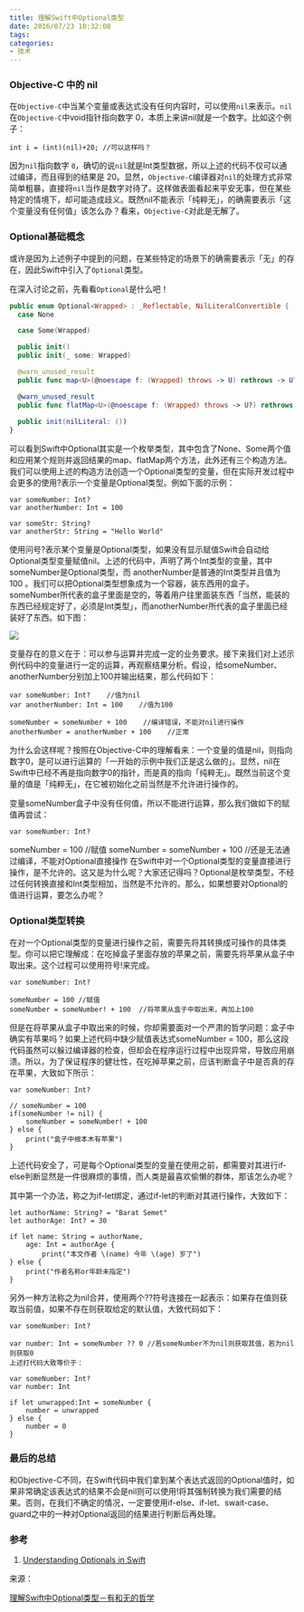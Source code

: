 ```yaml
---
title: 理解Swift中Optional类型
date: 2016/07/23 10:32:08
tags:
categories:
- 技术
---
```


### Objective-C 中的 nil

在`Objective-C`中当某个变量或表达式没有任何内容时，可以使用`nil`来表示。`nil`在`Objective-C`中void指针指向数字 0，本质上来讲nil就是一个数字。比如这个例子：

```
int i = (int)(nil)+20; //可以这样吗？
```

因为`nil`指向数字 `0`，确切的说`nil`就是Int类型数据，所以上述的代码不仅可以通过编译，而且得到的结果是 20。显然，`Objective-C`编译器对`nil`的处理方式非常简单粗暴，直接将`nil`当作是数字对待了。这样做表面看起来平安无事，但在某些特定的情境下，却可能造成歧义。既然nil不能表示「纯粹无」，的确需要表示「这个变量没有任何值」该怎么办？看来，`Objective-C`对此是无解了。

### Optional基础概念

或许是因为上述例子中提到的问题，在某些特定的场景下的确需要表示「无」的存在，因此Swift中引入了`Optional`类型。

在深入讨论之前，先看看`Optional`是什么吧！

```swift
public enum Optional<Wrapped> : _Reflectable, NilLiteralConvertible {
  case None

  case Some(Wrapped)

  public init()
  public init(_ some: Wrapped)

  @warn_unused_result
  public func map<U>(@noescape f: (Wrapped) throws -> U) rethrows -> U?

  @warn_unused_result
  public func flatMap<U>(@noescape f: (Wrapped) throws -> U?) rethrows -> U?
       
  public init(nilLiteral: ())
}
```

可以看到Swift中Optional其实是一个枚举类型，其中包含了None、Some两个值和应用某个规则并返回结果的map、flatMap两个方法，此外还有三个构造方法。我们可以使用上述的构造方法创造一个Optional类型的变量，但在实际开发过程中会更多的使用?表示一个变量是Optional类型。例如下面的示例：

```
var someNumber: Int?
var anotherNumber: Int = 100

var someStr: String?
var anotherStr: String = "Hello World"
```

使用问号?表示某个变量是Optional类型，如果没有显示赋值Swift会自动给Optional类型变量赋值nil。上述的代码中，声明了两个Int类型的变量，其中someNumber是Optional类型，而 anotherNumber是普通的Int类型并且值为 100 。我们可以把Optional类型想象成为一个容器，装东西用的盒子。someNumber所代表的盒子里面是空的，等着用户往里面装东西「当然，能装的东西已经规定好了，必须是Int类型」，而anotherNumber所代表的盒子里面已经装好了东西。如下图：

![](http://pics.naaln.com/blog/2019-01-14-32526.jpg-basicBlog)

变量存在的意义在于：可以参与运算并完成一定的业务要求。接下来我们对上述示例代码中的变量进行一定的运算，再观察结果分析。假设，给someNumber、anotherNumber分别加上100并输出结果，那么代码如下：

```
var someNumber: Int?    //值为nil
var anotherNumber: Int = 100    //值为100

someNumber = someNumber + 100    //编译错误，不能对nil进行操作
anotherNumber = anotherNumber + 100    //正常
```

为什么会这样呢？按照在Objective-C中的理解看来：一个变量的值是nil，则指向数字0，是可以进行运算的「一开始的示例中我们正是这么做的」。显然，nil在Swift中已经不再是指向数字0的指针，而是真的指向「纯粹无」。既然当前这个变量的值是「纯粹无」，在它被初始化之前当然是不允许进行操作的。

变量someNumber盒子中没有任何值，所以不能进行运算，那么我们做如下的赋值再尝试：

```
var someNumber: Int?
```

someNumber = 100 //赋值
someNumber = someNumber + 100 //还是无法通过编译，不能对Optional直接操作
在Swift中对一个Optional类型的变量直接进行操作，是不允许的。这又是为什么呢？大家还记得吗？Optional是枚举类型，不经过任何转换直接和Int类型相加，当然是不允许的。那么，如果想要对Optional的值进行运算，要怎么办呢？

### Optional类型转换

在对一个Optional类型的变量进行操作之前，需要先将其转换成可操作的具体类型。你可以把它理解成：在吃掉盒子里面存放的苹果之前，需要先将苹果从盒子中取出来。这个过程可以使用符号!来完成。

```
var someNumber: Int?

someNumber = 100 //赋值
someNumber = someNumber! + 100  //将苹果从盒子中取出来，再加上100
```

但是在将苹果从盒子中取出来的时候，你却需要面对一个严肃的哲学问题：盒子中确实有苹果吗？如果上述代码中缺少赋值表达式someNumber = 100，那么这段代码虽然可以躲过编译器的检查，但却会在程序运行过程中出现异常，导致应用崩溃。所以，为了保证程序的健壮性，在吃掉苹果之前，应该判断盒子中是否真的存在苹果，大致如下所示：

```
var someNumber: Int?

// someNumber = 100
if(someNumber != nil) {
    someNumber = someNumber! + 100
} else {
    print("盒子中根本木有苹果")
}
```

上述代码安全了，可是每个Optional类型的变量在使用之前，都需要对其进行if-else判断显然是一件很麻烦的事情，而人类是最喜欢偷懒的群体，那该怎么办呢？

其中第一个办法，称之为if-let绑定，通过if-let的判断对其进行操作，大致如下：

```
let authorName: String? = "Barat Semet"
let authorAge: Int? = 30

if let name: String = authorName,
    age: Int = authorAge {
        print("本文作者 \(name) 今年 \(age) 岁了")
} else {
    print("作者名称or年龄未指定")
}
```

另外一种方法称之为nil合并，使用两个??符号连接在一起表示：如果存在值则获取当前值，如果不存在则获取给定的默认值，大致代码如下：

```
var someNumber: Int?

var number: Int = someNumber ?? 0 //若someNumber不为nil则获取其值，若为nil则获取0
上述打代码大致等价于：

var someNumber: Int?
var number: Int

if let unwrapped:Int = someNumber {
    number = unwrapped
} else {
    number = 0
}
```

### 最后的总结

和Objective-C不同，在Swift代码中我们拿到某个表达式返回的Optional值时，如果非常确定该表达式的结果不会是nil则可以使用!将其强制转换为我们需要的结果。否则，在我们不确定的情况，一定要使用if-else、if-let、swait-case、guard之中的一种对Optional返回的结果进行判断后再处理。

### 参考

1. [Understanding Optionals in Swift](http://blog.teamtreehouse.com/understanding-optionals-swift)

来源：

[理解Swift中Optional类型－有和无的哲学](http://blog.barat.cc/ios/understanding-swift-optional/)


